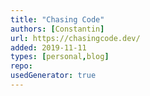 ```yaml
---
title: "Chasing Code"
authors: [Constantin]
url: https://chasingcode.dev/
added: 2019-11-11
types: [personal,blog]
repo: 
usedGenerator: true
---
```


